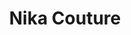 ---
address: Kerkstraat 24
title: Nika Couture
city: Stekene
zip: '9190'
country: Belgium
lat: 51.209443
lng: 4.037215
phone: 0032-476610551
email: Kathyvanloon@telenet.be
url: 
---